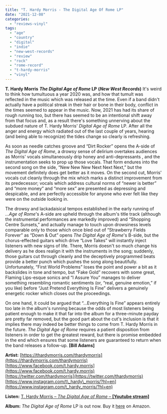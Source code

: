 ```yaml
---
title: "T. Hardy Morris - The Digital Age Of Rome LP"
date: "2021-12-08"
categories: 
  - "reviews-vinyl"
tags: 
  - "age"
  - "country"
  - "digital"
  - "indie"
  - "new-west-records"
  - "review"
  - "rock"
  - "rome-record"
  - "t-hardy-morris"
  - "vinyl"
---
```


**T. Hardy Morris** **_The Digital Age of Rome_ LP** **(_New West Records_)** It's weird to think how tumultuous a year 2020 was, and how that tumult was reflected in the music which was released at the time. Even if a band didn't actually have a political streak in their hair or bone in their body, conflict in the times seemed to appear in the music. Now, 2021 has had its share of rough running too, but there has seemed to be an intentional shift away from that focus and, as a result there's something unnerving about the subdued nature of T. Hardy Morris' _Digital Age of Rome_ LP. After all the anger and energy which radiated out of the last couple of years, hearing (and being able to recognize) the tides change so clearly is refreshing.

As soon as needle catches groove and “Dirt Rocker” opens the A-side of _The Digital Age of Rome_, a drowsy sense of delirium overtakes audiences as Morris' vocals simultaneously drip honey and anti-depressants , and the instrumentation seeks to prop up those vocals. That form endures into the second song on the side, “New New New Next Next Next,” but the movement definitely does get better as it moves. On the second cut, Morris' vocals cut cleanly through the mix which marks a distinct improvement from its predecessor; vocals which address cultural norms of “newer is better” and “more money” and “more sex” are presented as depressing and despicable, and are perfectly accessible for anyone who ever felt like they were on the outside looking in.

The drowsy and lackadaisical tempos established in the early running of _...Age of Rome_'s A-side are upheld through the album's title track (although the instrumental performances are markedly improved) and “Shopping Centre Sunsets,” and actually manage to touch upon drowsiness levels comparable only to those which once bled out of “Strawberry Fields Forever” as “Down & Out” opens _The Digital Age of Rome_'s B-side, but the chorus-effected guitars which drive “Love Takes” will instantly inject listeners with new signs of life. There, Morris doesn't so much change his delivery as he does realign it with the instruments in the song; suddenly, those guitars cut through cleanly and the deceptively programmed beats provide a better punch which pushes the song along beautifully. Unfortunately, “First World Problems” loses the point and power a bit as it backslides in tone and tempo, but “Fake Gold” recovers with some great, Flaming Lips-esque sonics and “I Assure You” manages to deliver something resembling romantic sentiments (or, “real, genuine emotion,” if you like) before “Just Pretend Everything Is Fine” delivers a genuinely energetic rocker which closes out the proceedings.

On one hand, it could be argued that “...Everything Is Fine” appears entirely too late in the album's running because the odds of most listeners being patient enough to make it that far into the album for a three-minute payday are pretty far removed, but the good part about the cut's inclusion is that it implies there may indeed be better things to come from T. Hardy Morris in the future. _The Digital Age of Rome_ requires a patient disposition from listeners in order to get the greatest reward, but there is promise embedded in the end which ensures that some listeners are guaranteed to return when the band releases a follow-up. **\[Bill Adams\]**

**Artist:** [https://thardymorris.com/thardymorris](https://thardymorris.com/thardymorris) [https://www.facebook.com/t.hardy.morris](https://www.facebook.com/t.hardy.morris) [https://twitter.com/thardymorris](https://twitter.com/thardymorris) [https://www.instagram.com/t\_hardy\_morris/?hl=en](https://www.instagram.com/t_hardy_morris/?hl=en)

**Listen:** [T. Hardy Morris – _The Digital Age of Rome_ – **\[Youtube stream\]**](https://www.youtube.com/watch?v=TdQ3SOupMuk&list=OLAK5uy_k3l1yDXZafZHwW71O34fzy5M3ePpRhjh0)

**Album:** _The Digital Age of Rome_ LP is out now. Buy it [here](https://www.amazon.com/Digital-Age-Rome-Hardy-Morris/dp/B0923ZZ338/ref=sr_1_1?crid=3P8W7FI151578&keywords=t.+hardy+morris+-+The+Digital+Age+of+Rome&qid=1636688714&qsid=130-0149969-4430773&sprefix=T.+Hard%2Caps%2C186&sr=8-1&sres=B0923ZZ338%2CB0914W1J32%2CB091531QWN%2CB0914VLWBW%2CB0914MJ7V5%2CB0915SWRVG%2CB0915SQXPJ%2CB0915SKZMJ%2CB0915R6QVR%2CB0915DPLX2%2CB09156PWWJ&srpt=ABIS_BOOK) on Amazon.
